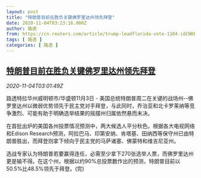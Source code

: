 ```yaml
---
layout: post
title: "特朗普目前在胜负关键佛罗里达州领先拜登"
date: 2020-11-04T03:23:16.000Z
author: 路透
from: https://cn.reuters.com/article/trump-leadflorida-vote-1104-idCNKBS27K0D7
tags: [ 路透 ]
categories: [ 路透 ]
---
```

<!--1604460196000-->
[特朗普目前在胜负关键佛罗里达州领先拜登](https://cn.reuters.com/article/trump-leadflorida-vote-1104-idCNKBS27K0D7)
------

<div>
<div><i>2020-11-04T03:01:49Z</i></div><p>路透特拉华州威明顿市/华盛顿11月3日 - 美国总统特朗普周二在关键的战场州--佛罗里达州以微弱优势领先于民主党对手拜登，与此同时，乔治亚和北卡罗莱纳等竞争激烈、可能有助于明确选举结果的摇摆州归属依然悬而未决。</p><p>在首批出炉的美国各州投票情况预测中，两大候选人平分秋色。根据各大电视网络和Edison Research预测，阿拉巴马、印第安纳、肯塔基、田纳西等保守州已由特朗普胜出，而拜登则拿下倾向于民主党的马萨诸塞、佛蒙特和维吉尼亚州。</p><p>选战专家认为特朗普若要赢得连任，必需至少拿下270张选举人票，而佛罗里达州更是输不得。在这个州，根据以约90%总投票数作出的预测，特朗普目前以50.5%比48.5%领先于拜登。(完)</p>
</div>
